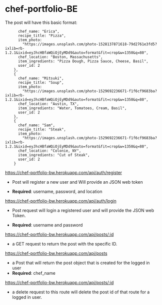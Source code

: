 # chef-portfolio-BE

The post will have this basic format:

```{
      chef_name: "Erica",
      recipe_title: "Pizza",
      item_photo:
        "https://images.unsplash.com/photo-1528137871618-79d2761e3fd5?ixlib=rb-1.2.1&ixid=eyJhcHBfaWQiOjEyMDd9&auto=format&fit=crop&w=1350&q=80",
      chef_location: "Boston, Massachusetts",
      item_ingredients: "Pizza Dough, Pizza Sauce, Cheese, Basil",
      user_id: 2
    },
    {
      chef_name: "Mitsuki",
      recipe_title: "Soup",
      item_photo:
        "https://images.unsplash.com/photo-1529692236671-f1f6cf9683ba?ixlib=rb-1.2.1&ixid=eyJhcHBfaWQiOjEyMDd9&auto=format&fit=crop&w=1350&q=80",
      chef_location: "Austin, TX",
      item_ingredients: "Water, Tomatoes, Cream, Basil",
      user_id: 2
    },
    {
      chef_name: "Sam",
      recipe_title: "Steak",
      item_photo:
        "https://images.unsplash.com/photo-1529692236671-f1f6cf9683ba?ixlib=rb-1.2.1&ixid=eyJhcHBfaWQiOjEyMDd9&auto=format&fit=crop&w=1350&q=80",
      chef_location: "Colonie, NY",
      item_ingredients: "Cut of Steak",
      user_id: 2
    }
```

https://chef-portfolio-bw.herokuapp.com/api/auth/register

- Post will register a new user and Will provide an JSON web token

- <strong>Required</strong>: username, password, and location

https://chef-portfolio-bw.herokuapp.com/api/auth/login

- Post request will login a registered user and will provide the JSON web Token.

- <strong>Required</strong>: username and password

https://chef-portfolio-bw.herokuapp.com/api/posts/:id

- a GET request to return the post with the specific ID.

https://chef-portfolio-bw.herokuapp.com/api/posts

- a Post that will return the post object that is created for the logged in user
- <strong>Required</strong>: chef_name

https://chef-portfolio-bw.herokuapp.com/api/posts/:id

- a delete request to this route will delete the post id of that route for a logged in user. 




